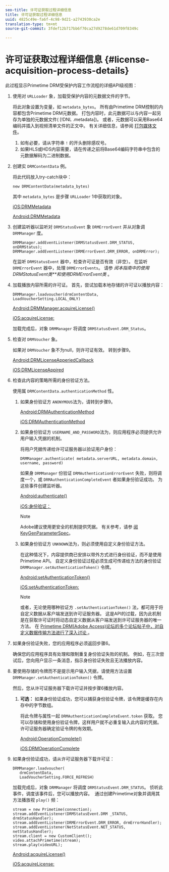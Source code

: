 ```yaml
---
seo-title: 许可证获取过程详细信息
title: 许可证获取过程详细信息
uuid: 4825c49e-fa6f-4c98-9d21-a2743930ca2e
translation-type: tm+mt
source-git-commit: 3fdef12b717bb6f70ca27d9278de61d709f8349c

---
```



# 许可证获取过程详细信息 {#license-acquisition-process-details}

此过程显示Primetime DRM受保护内容工作流程的详细API级视图：

1. 使用对 `URLLoader` 象，加载受保护内容的元数据文件的字节。

   将此对象设置为变量，如 `metadata_bytes`。 所有由Primetime DRM控制的内容都包含Primetime DRM元数据。 打包内容时，此元数据可以与内容一起另存为单独的元数据文件( [!DNL .metadata])。 或者，元数据可以采用Base64编码并插入到视频清单文件的正文中。 有关详细信息，请参阅 [打包媒体文件](../protecting-content/packaging-media-overview/packaging-media-files.md)。
   1. 如有必要，请从字符串 `!` 的开头删除感叹号。
   1. 如果HLS或HDS内容需要，请在传递之前将Base64编码字符串中包含的元数据解码为二进制数据。
1. 创建实 `DRMContentData` 例。

   将此代码放入try-catch块中：

   ```
   new DRMContentData(metadata_bytes)
   ```

   其中 `metadata_bytes` 是步骤 `URLLoader` 1中获取的对象。

   [iOS:DRMMetadata](https://help.adobe.com/en_US/primetime/api/drm-apis/client/ios/interface_d_r_m_metadata.html)

   [Android:DRMMetadata](https://help.adobe.com/en_US/primetime/api/drm-apis/client/android/index.html)

1. 创建监听器以监听对 `DRMStatusEvent` 象 `DRMErrorEvent` 并从对象调 `DRMManager` 度。

   ```
   DRMManager.addEventListener(DRMStatusEvent.DRM_STATUS, onDRMStatus); 
   DRMManager.addEventListener(DRMErrorEvent.DRM_ERROR, onDRMError);
   ```

   在监听 `DRMStatusEvent` 器中，检查许可证是否有效（非空）。 在监听 `DRMErrorEvent` 器中，处理 `DRMErrorEvents`。 请参 *阅本指南中的使用DRMStatusEvent类**和使用DRMErrorEvent类* 。

1. 加载播放内容所需的许可证。
首先，尝试加载本地存储的许可证以播放内容：

   ```
   DRMManager.loadvoucher(drmContentData, LoadVoucherSetting.LOCAL_ONLY)
   ```

   [Android:DRMManager.acquireLicense()](https://help.adobe.com/en_US/primetime/api/drm-apis/client/android/com/adobe/ave/drm/DRMManager.html#acquireLicense(com.adobe.ave.drm.DRMMetadata,%20com.adobe.ave.drm.DRMAcquireLicenseSettings,%20com.adobe.ave.drm.DRMOperationErrorCallback,%20com.adobe.ave.drm.DRMLicenseAcquiredCallback))

   [iOS:acquireLicense:](https://help.adobe.com/en_US/primetime/api/drm-apis/client/ios/interface_d_r_m_manager.html#a52accb5ed5b49d6e5d91277d78279f1b)

   加载完成后，对象 `DRMManager` 将调度 `DRMStatusEvent.DRM_Status`。

1. 检查对 `DRMVoucher` 象。


   如果对 `DRMVoucher` 象不为null，则许可证有效。 转到步骤9。

   [Android:DRMLicenseApperiedCallback](https://help.adobe.com/en_US/primetime/api/drm-apis/client/android/com/adobe/ave/drm/DRMLicenseAcquiredCallback.html)

   [iOS:DRMLicenseAppired](https://help.adobe.com/en_US/primetime/api/drm-apis/client/ios/_d_r_m_interface_8h.html#afe5a9e3a003f312ee268d9b00927fa6d)
1. 检查此内容的策略所需的身份验证方法。

   使用属 `DRMContentData.authenticationMethod` 性。
   1. 如果身份验证方 `ANONYMOUS`法为，请转到步骤9。 

      [Android:DRMAuthenticationMethod](https://help.adobe.com/en_US/primetime/api/drm-apis/client/android/index.html?com/adobe/ave/drm/DRMLicenseAcquiredCallback.html)

      [iOS:DRMAuthenticationMethod](https://help.adobe.com/en_US/primetime/api/drm-apis/client/ios/_d_r_m_interface_8h.html#a2003f29af93898b52a4123c2dd92c457)
   1. 如果身份验证方 `USERNAME_AND_PASSWORD`法为，则应用程序必须提供允许用户输入凭据的机制。

      将用户凭据传递给许可证服务器以验证用户身份：

      ```
      DRMManager.authenticate( metadata.serverURL, metadata.domain, username, password)
      ```

      如果身 `DRMManager` 份验证 `DRMAuthenticationErrorEvent` 失败，则将调度一个，或 `DRMAuthenticationCompleteEvent` 者如果身份验证成功。 为这些事件创建监听器。

      [Android:authenticate()](https://help.adobe.com/en_US/primetime/api/drm-apis/client/android/com/adobe/ave/drm/DRMManager.html#authenticate(com.adobe.ave.drm.DRMMetadata,%20java.lang.String,%20java.lang.String,%20java.lang.String,%20java.lang.String,%20com.adobe.ave.drm.DRMOperationErrorCallback,%20com.adobe.ave.drm.DRMAuthenticationCompleteCallback))

      [iOS:身份验证：](https://help.adobe.com/en_US/primetime/api/drm-apis/client/ios/interface_d_r_m_manager.html#a169c1441f196a834094a8e0f5ecb4aca)

      >[!NOTE]
      >
      >Adobe建议使用更安全的机制提供凭据。 有关参考，请参 [阅KeyGenParameterSpec](https://developer.android.com/reference/android/security/keystore/KeyGenParameterSpec.html)。

   1. 如果身份验证方 `UNKNOWN`法为，则必须使用自定义身份验证方法。

      在这种情况下，内容提供商已安排以带外方式进行身份验证，而不是使用Primetime API。 自定义身份验证过程必须生成可传递给方法的身份验证 `DRMManager.setAuthenticationToken()` 令牌。

      [Android:setAuthenticationToken()](https://help.adobe.com/en_US/primetime/api/drm-apis/client/android/com/adobe/ave/drm/DRMManager.html#setAuthenticationToken(com.adobe.ave.drm.DRMMetadata,%20java.lang.String,%20byte[],%20com.adobe.ave.drm.DRMOperationErrorCallback,%20com.adobe.ave.drm.DRMOperationCompleteCallback))

      [iOS:setAuthenticationToken:](https://help.adobe.com/en_US/primetime/api/drm-apis/client/ios/interface_d_r_m_manager.html#a17884b5d9bcc5b0b39503f61140f9b09)

      >[!NOTE]
      >
      >或者，无论使用哪种验证方 `.setAuthenticationToken()` 法，都可用于将自定义数据从客户端发送到许可证服务器。 这是API的过载，因为此机制是在获取许可证时将动态自定义数据从客户端发送到许可证服务器的唯一方法。 在 [Primetime DRM(Adobe Access)论坛的多个论坛帖子中，对自定义数据传输方法进行了深入讨论 ](https://forums.adobe.com/community/adobe_access)。

1. 如果身份验证失败，您的应用程序必须返回步骤6。

   确保您的应用程序具有处理和限制重复身份验证失败的机制。 例如，在三次尝试后，您向用户显示一条消息，指示身份验证失败且无法播放内容。
1. 要使用存储的令牌而不是提示用户输入凭据，请使用方法设置 `DRMManager.setAuthenticationToken()` 令牌。

   然后，您从许可证服务器下载许可证并按步骤6播放内容。
   1. **可选：** 如果身份验证成功，您可以捕获身份验证令牌，该令牌是缓存在内存中的字节数组。

      将此令牌与属性一起 `DRMAuthenticationCompleteEvent.token` 获取。 您可以存储和使用身份验证令牌，这样用户就不必重复输入此内容的凭据。 许可证服务器确定验证令牌的有效期。

      [Android:OperationComplete()](https://help.adobe.com/en_US/primetime/api/drm-apis/client/android/com/adobe/ave/drm/DRMOperationCompleteCallback.html)

      [iOS:DRMOperationComplete](https://help.adobe.com/en_US/primetime/api/drm-apis/client/ios/_d_r_m_interface_8h.html#a5f2392ec6661b51bf7b0df71cd514731)
1. 如果身份验证成功，请从许可证服务器下载许可证：

   ```
   DRMManager.loadvoucher( 
      drmContentData, 
      LoadVoucherSetting.FORCE_REFRESH)
   ```

   加载完成后，对象 `DRMManager` 将调度 `DRMStatusEvent.DRM_STATUS`。 侦听此事件，调度该事件后，您可以播放内容。  通过创建Primetime对象并调用其方法播放视 `play()` 频：

   ```
   stream = new Primetime(connection); 
   stream.addEventListener(DRMStatusEvent.DRM _STATUS, drmStatusHandler); 
   stream.addEventListener(DRMErrorEvent.DRM_ERROR, drmErrorHandler); 
   stream.addEventListener(NetStatusEvent.NET_STATUS, netStatusHandler); 
   stream.client = new CustomClient(); 
   video.attachPrimetime(stream); 
   stream.play(videoURL);
   ```

   [Android:acquireLicense()](https://help.adobe.com/en_US/primetime/api/drm-apis/client/android/com/adobe/ave/drm/DRMManager.html#acquireLicense(com.adobe.ave.drm.DRMMetadata,%20com.adobe.ave.drm.DRMAcquireLicenseSettings,%20com.adobe.ave.drm.DRMOperationErrorCallback,%20com.adobe.ave.drm.DRMLicenseAcquiredCallback))

   [iOS:acquireLicense:](https://help.adobe.com/en_US/primetime/api/drm-apis/client/ios/interface_d_r_m_manager.html#a52accb5ed5b49d6e5d91277d78279f1b)